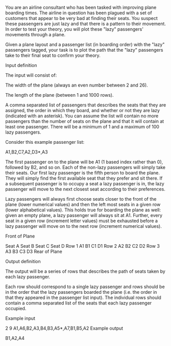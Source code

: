 You are an airline consultant who has been tasked with improving plane boarding times. The airline in question has been plagued with a set of customers that appear to be very bad at finding their seats. You suspect these passengers are just lazy and that there is a pattern to their movement. In order to test your theory, you will plot these "lazy" passengers' movements through a plane.

Given a plane layout and a passenger list (in boarding order) with the "lazy" passengers tagged, your task is to plot the path that the "lazy" passengers take to their final seat to confirm your theory.

Input definition

The input will consist of:

The width of the plane (always an even number between 2 and 26).

The length of the plane (between 1 and 1000 rows).

A comma separated list of passengers that describes the seats that they are assigned, the order in which they board, and whether or not they are lazy (indicated with an asterisk). You can assume the list will contain no more passengers than the number of seats on the plane and that it will contain at least one passenger. There will be a minimum of 1 and a maximum of 100 lazy passengers.

Consider this example passenger list:

A1,B2,C7,A2,D3*,A3

The first passenger on to the plane will be A1 (1 based index rather than 0), followed by B2, and so on. Each of the non-lazy passengers will simply take their seats. Our first lazy passenger is the fifth person to board the plane. They will simply find the first available seat that they prefer and sit there. If a subsequent passenger is to occupy a seat a lazy passenger is in, the lazy passenger will move to the next closest seat according to their preferences.

Lazy passengers will always first choose seats closer to the front of the plane (lower numerical values) and then the left most seats in a given row (lower alphabetical values). This holds true for boarding the plane as well: given an empty plane, a lazy passenger will always sit at A1. Further, every seat in a given row (increment letter values) must be exhausted before a lazy passenger will move on to the next row (increment numerical values).

Front of Plane

Seat A	Seat B	Seat C	Seat D
Row 1	A1	B1	C1	D1
Row 2	A2	B2	C2	D2
Row 3	A3	B3	C3	D3
Rear of Plane

Output definition

The output will be a series of rows that describes the path of seats taken by each lazy passenger.

Each row should correspond to a single lazy passenger and rows should be in the order that the lazy passengers boarded the plane (i.e. the order in that they appeared in the passenger list input). The individual rows should contain a comma separated list of the seats that each lazy passenger occupied.

Example input

2
9
A1,A6,B2,A3,B4,B3,A5*,A7,B1,B5,A2
Example output

B1,A2,A4
